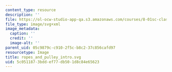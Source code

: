 ```yaml
---
content_type: resource
description: ''
file: https://ol-ocw-studio-app-qa.s3.amazonaws.com/courses/8-01sc-classical-mechanics-fall-2016/5c0511873bddef77db501d8c84e65623_ropes_and_pulley_intro.svg
file_type: image/svg+xml
image_metadata:
  caption: ''
  credit: ''
  image-alt: ''
parent_uid: 05c9879c-c910-2f5c-b8c2-37c856cafd97
resourcetype: Image
title: ropes_and_pulley_intro.svg
uid: 5c051187-3bdd-ef77-db50-1d8c84e65623
---
```

